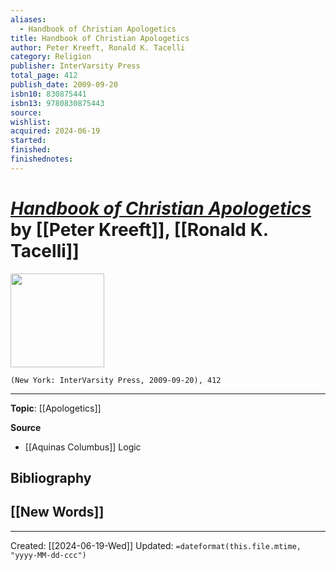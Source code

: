 ```yaml
---
aliases:
  - Handbook of Christian Apologetics
title: Handbook of Christian Apologetics
author: Peter Kreeft, Ronald K. Tacelli
category: Religion
publisher: InterVarsity Press
total_page: 412
publish_date: 2009-09-20
isbn10: 830875441
isbn13: 9780830875443
source: 
wishlist: 
acquired: 2024-06-19
started: 
finished: 
finishednotes:
---
```

# *[Handbook of Christian Apologetics]()* by [[Peter Kreeft]], [[Ronald K. Tacelli]]

<img src="http://books.google.com/books/content?id=1DH1ZPyyTkIC&printsec=frontcover&img=1&zoom=1&edge=curl&source=gbs_api" width=150>

`(New York: InterVarsity Press, 2009-09-20), 412`



--- 
**Topic**: [[Apologetics]]

**Source**
- [[Aquinas Columbus]] Logic

**Bibliography**
- 
 
**[[New Words]]**
- 

---
Created: [[2024-06-19-Wed]]
Updated: `=dateformat(this.file.mtime, "yyyy-MM-dd-ccc")`
